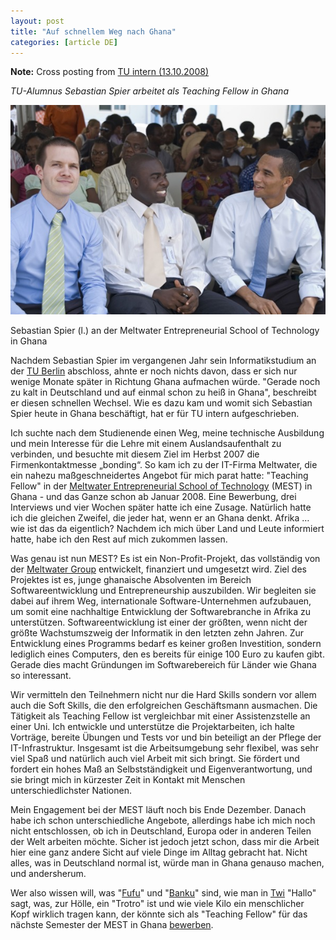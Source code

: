 ```yaml
---
layout: post
title: "Auf schnellem Weg nach Ghana"
categories: [article DE]
---
```


**Note:** Cross posting from [TU intern (13.10.2008)](http://www.pressestelle.tu-berlin.de/newsportal/alumni/2008/auf_schnellem_weg_nach_ghana/)

*TU-Alumnus Sebastian Spier arbeitet als Teaching Fellow in Ghana*

![MEST Fellows 2008](/images/mest_2008_fellows.jpg)

Sebastian Spier (l.) an der Meltwater Entrepreneurial School of Technology in Ghana

Nachdem Sebastian Spier im vergangenen Jahr sein Informatikstudium an der [TU Berlin](http://www.tu-berlin.de/) abschloss, ahnte er noch nichts davon, dass er sich nur wenige Monate später in Richtung Ghana aufmachen würde. "Gerade noch zu kalt in Deutschland und auf einmal schon zu heiß in Ghana", beschreibt er diesen schnellen Wechsel. Wie es dazu kam und womit sich Sebastian Spier heute in Ghana beschäftigt, hat er für TU intern aufgeschrieben.

Ich suchte nach dem Studienende einen Weg, meine technische Ausbildung und mein Interesse für die Lehre mit einem Auslandsaufenthalt zu verbinden, und besuchte mit diesem Ziel im Herbst 2007 die Firmenkontaktmesse „bonding“. So kam ich zu der IT-Firma Meltwater, die ein nahezu maßgeschneidertes Angebot für mich parat hatte: "Teaching Fellow" in der [Meltwater Entrepreneurial School of Technology](http://meltwater.org) (MEST) in Ghana - und das Ganze schon ab Januar 2008. Eine Bewerbung, drei Interviews und vier Wochen später hatte ich eine Zusage. Natürlich hatte ich die gleichen Zweifel, die jeder hat, wenn er an Ghana denkt. Afrika … wie ist das da eigentlich? Nachdem ich mich über Land und Leute informiert hatte, habe ich den Rest auf mich zukommen lassen.

Was genau ist nun MEST? Es ist ein Non-Profit-Projekt, das vollständig von der [Meltwater Group](http://meltwater.com) entwickelt, finanziert und umgesetzt wird. Ziel des Projektes ist es, junge ghanaische Absolventen im Bereich Softwareentwicklung und Entrepreneurship auszubilden. Wir begleiten sie dabei auf ihrem Weg, internationale Software-Unternehmen aufzubauen, um somit eine nachhaltige Entwicklung der Softwarebranche in Afrika zu unterstützen. Softwareentwicklung ist einer der größten, wenn nicht der größte Wachstumszweig der Informatik in den letzten zehn Jahren. Zur Entwicklung eines Programms bedarf es keiner großen Investition, sondern lediglich eines Computers, den es bereits für einige 100 Euro zu kaufen gibt. Gerade dies macht Gründungen im Softwarebereich für Länder wie Ghana so interessant.

Wir vermitteln den Teilnehmern nicht nur die Hard Skills sondern vor allem auch die Soft Skills, die den erfolgreichen Geschäftsmann ausmachen. Die Tätigkeit als Teaching Fellow ist vergleichbar mit einer Assistenzstelle an einer Uni. Ich entwickle und unterstütze die Projektarbeiten, ich halte Vorträge, bereite Übungen und Tests vor und bin beteiligt an der Pflege der IT-Infrastruktur. Insgesamt ist die Arbeitsumgebung sehr flexibel, was sehr viel Spaß und natürlich auch viel Arbeit mit sich bringt. Sie fördert und fordert ein hohes Maß an Selbstständigkeit und Eigenverantwortung, und sie bringt mich in kürzester Zeit in Kontakt mit Menschen unterschiedlichster Nationen.

Mein Engagement bei der MEST läuft noch bis Ende Dezember. Danach habe ich schon unterschiedliche Angebote, allerdings habe ich mich noch nicht entschlossen, ob ich in Deutschland, Europa oder in anderen Teilen der Welt arbeiten möchte. Sicher ist jedoch jetzt schon, dass mir die Arbeit hier eine ganz andere Sicht auf viele Dinge im Alltag gebracht hat. Nicht alles, was in Deutschland normal ist, würde man in Ghana genauso machen, und andersherum.

Wer also wissen will, was "[Fufu][]" und "[Banku][]" sind, wie man in [Twi][] "Hallo" sagt, was, zur Hölle, ein "Trotro" ist und wie viele Kilo ein menschlicher Kopf wirklich tragen kann, der könnte sich als "Teaching Fellow" für das nächste Semester der MEST in Ghana [bewerben](http://www.meltwater.org/work-with-us/teaching-fellows/).


[Fufu]: http://de.wikipedia.org/wiki/Fufu
[Banku]: http://de.wikipedia.org/wiki/Banku
[Twi]: http://de.wikipedia.org/wiki/Twi_(Sprache)
